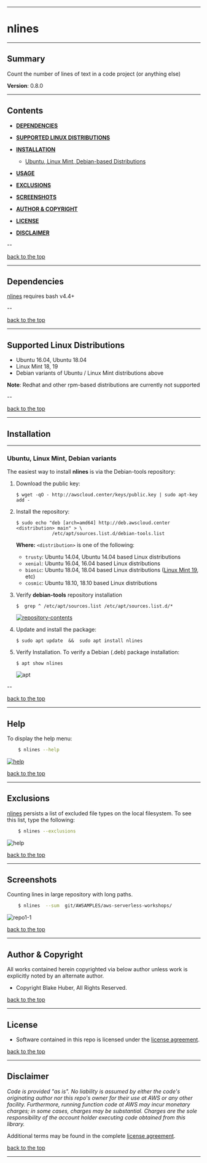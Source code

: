 <a name="top"></a>
* * *
# nlines
* * *

## Summary

Count the number of lines of text in a code project (or anything else)

**Version**:	0.8.0

* * *
## Contents

* [**DEPENDENCIES**](#dependencies)

* [**SUPPORTED LINUX DISTRIBUTIONS**](#supported-linux-distributions)

* [**INSTALLATION**](#installation)
    * [Ubuntu, Linux Mint, Debian-based Distributions](#installation)

* [**USAGE**](#help)

* [**EXCLUSIONS**](#exclusions)

* [**SCREENSHOTS**](#screenshots)

* [**AUTHOR & COPYRIGHT**](#author--copyright)

* [**LICENSE**](#license)

* [**DISCLAIMER**](#disclaimer)

--

[back to the top](#top)

* * *

## Dependencies

[nlines](https://github.com/fstab50/nlines) requires bash v4.4+

--

[back to the top](#top)

* * *
## Supported Linux Distributions

* Ubuntu 16.04, Ubuntu 18.04  
* Linux Mint 18, 19
* Debian variants of Ubuntu / Linux Mint distributions above

**Note**: Redhat and other rpm-based distributions are currently not supported

--

[back to the top](#top)

* * *
## Installation
* * *

### Ubuntu, Linux Mint, Debian variants

The easiest way to install **nlines** is via the Debian-tools repository:

1. Download the public key:  

    ```
    $ wget -qO - http://awscloud.center/keys/public.key | sudo apt-key add -
    ```

2. Install the repository:

    ```
    $ sudo echo "deb [arch=amd64] http://deb.awscloud.center <distribution> main" > \
                 /etc/apt/sources.list.d/debian-tools.list
    ```

    **Where:** `<distribution>` is one of the following:

    - `trusty`:  Ubuntu 14.04, Ubuntu 14.04 based Linux distributions
    - `xenial`:  Ubuntu 16.04, 16.04 based Linux distributions
    - `bionic`:  Ubuntu 18.04, 18.04 based Linux distributions ([Linux Mint 19](https://www.linuxmint.com/download.php), etc)
    - `cosmic`:  Ubuntu 18.10, 18.10 based Linux distributions

3. Verify **debian-tools** repository installation

    ```
    $  grep ^ /etc/apt/sources.list /etc/apt/sources.list.d/*
    ```

    [![repository-contents](./assets/repo-install-verify.png)](https://s3.us-east-2.amazonaws.com/http-imagestore/nlines/repo-install-verify.png)

4. Update and install the package:

    ```
    $ sudo apt update  &&  sudo apt install nlines
    ```

5. Verify Installation.  To verify a Debian (.deb) package installation:

    ```
    $ apt show nlines
    ```

    ![apt](./assets/apt-show.png)

--

[back to the top](#top)

* * *
## Help

To display the help menu:

```bash
    $ nlines --help
```

[![help](./assets/help-menu.png)](https://s3.us-east-2.amazonaws.com/http-imagestore/nlines/help-menu.png)


[back to the top](#top)

* * *
## Exclusions

[nlines](https://github.com/fstab50/nlines) persists a list of excluded file types on the local filesystem.  To see this list, type the following:

```bash
    $ nlines --exclusions
```

![help](https://s3.us-east-2.amazonaws.com/http-imagestore/nlines/exclusions.png)<!-- .element height="50%" width="50%" -->


[back to the top](#top)

* * *
## Screenshots

Counting lines in large repository with long paths.

```bash
    $ nlines  --sum  git/AWSAMPLES/aws-serverless-workshops/
```

![repo1-1](https://s3.us-east-2.amazonaws.com/http-imagestore/nlines/repofinal.png)


[back to the top](#top)

* * *

## Author & Copyright

All works contained herein copyrighted via below author unless work is explicitly noted by an alternate author.

* Copyright Blake Huber, All Rights Reserved.

[back to the top](#top)

* * *

## License

* Software contained in this repo is licensed under the [license agreement](./LICENSE.md).

[back to the top](#top)

* * *

## Disclaimer

*Code is provided "as is". No liability is assumed by either the code's originating author nor this repo's owner for their use at AWS or any other facility. Furthermore, running function code at AWS may incur monetary charges; in some cases, charges may be substantial. Charges are the sole responsibility of the account holder executing code obtained from this library.*

Additional terms may be found in the complete [license agreement](./LICENSE.md).

[back to the top](#top)

* * *
